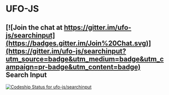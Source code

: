 UFO-JS
=====

[![Join the chat at https://gitter.im/ufo-js/searchinput](https://badges.gitter.im/Join%20Chat.svg)](https://gitter.im/ufo-js/searchinput?utm_source=badge&utm_medium=badge&utm_campaign=pr-badge&utm_content=badge)
Search Input
--------
[ ![Codeship Status for ufo-js/searchinput](https://www.codeship.io/projects/2cd0ba80-1a36-0132-42f9-66434e25f59b/status)](https://www.codeship.io/projects/34567)
